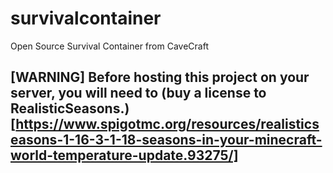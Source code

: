 # survivalcontainer
Open Source Survival Container from CaveCraft

## [WARNING] Before hosting this project on your server, you will need to (buy a license to RealisticSeasons.)[https://www.spigotmc.org/resources/realisticseasons-1-16-3-1-18-seasons-in-your-minecraft-world-temperature-update.93275/]
